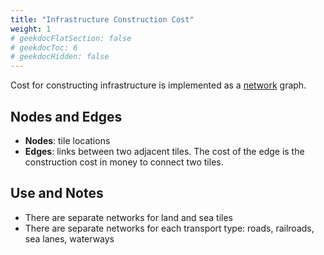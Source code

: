 ```yaml
---
title: "Infrastructure Construction Cost"
weight: 1
# geekdocFlatSection: false
# geekdocToc: 6
# geekdocHidden: false
---
```


Cost for constructing infrastructure is implemented as a [network](docs/gameworld/networks/) graph.

## Nodes and Edges

* **Nodes**: tile locations
* **Edges**: links between two adjacent tiles. The cost of the edge is the construction cost in money to connect two tiles.

## Use and Notes

* There are separate networks for land and sea tiles
* There are separate networks for each transport type: roads, railroads, sea lanes, waterways
